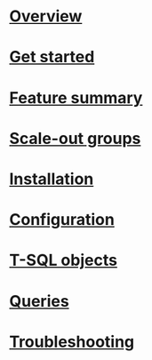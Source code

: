 # [Overview](polybase-guide.md)  
# [Get started](get-started-with-polybase.md)  
# [Feature summary](polybase-versioned-feature-summary.md)  
# [Scale-out groups](polybase-scale-out-groups.md)  
# [Installation](polybase-installation.md)  
# [Configuration](polybase-configuration.md)  
# [T-SQL objects](polybase-t-sql-objects.md)  
# [Queries](polybase-queries.md)  
# [Troubleshooting](polybase-troubleshooting.md)  
